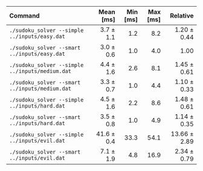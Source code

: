 | Command                                         |  Mean [ms] | Min [ms] | Max [ms] |     Relative |
|:------------------------------------------------|-----------:|---------:|---------:|-------------:|
| `./sudoku_solver --simple ../inputs/easy.dat`   |  3.7 ± 1.1 |      1.2 |      8.2 |  1.20 ± 0.44 |
| `./sudoku_solver --smart ../inputs/easy.dat`    |  3.0 ± 0.6 |      1.0 |      4.0 |         1.00 |
| `./sudoku_solver --simple ../inputs/medium.dat` |  4.4 ± 1.6 |      2.6 |      8.1 |  1.45 ± 0.61 |
| `./sudoku_solver --smart ../inputs/medium.dat`  |  3.3 ± 0.7 |      1.0 |      4.4 |  1.10 ± 0.33 |
| `./sudoku_solver --simple ../inputs/hard.dat`   |  4.5 ± 1.6 |      2.2 |      8.6 |  1.48 ± 0.61 |
| `./sudoku_solver --smart ../inputs/hard.dat`    |  3.5 ± 0.8 |      1.0 |      4.9 |  1.14 ± 0.35 |
| `./sudoku_solver --simple ../inputs/evil.dat`   | 41.6 ± 0.4 |     33.3 |     54.1 | 13.66 ± 2.89 |
| `./sudoku_solver --smart ../inputs/evil.dat`    |  7.1 ± 1.9 |      4.8 |     16.9 |  2.34 ± 0.79 |
